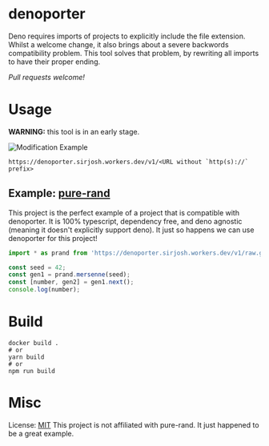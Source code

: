 # denoporter
Deno requires imports of projects to explicitly include the file extension. Whilst a welcome change, it also brings about a severe backwords compatibility problem. This tool solves that problem, by rewriting all imports to have their proper ending.

*Pull requests welcome!*

# Usage
**WARNING:** this tool is in an early stage.

![Modification Example](https://rawcdn.githack.com/SirJosh3917/denoporter/master/example.png)

```
https://denoporter.sirjosh.workers.dev/v1/<URL without `http(s)://` prefix>
```

## Example: [pure-rand](https://github.com/dubzzz/pure-rand)
This project is the perfect example of a project that is compatible with denoporter. It is 100% typescript, dependency free, and deno agnostic (meaning it doesn't explicitly support deno). It just so happens we can use denoporter for this project!
```ts
import * as prand from 'https://denoporter.sirjosh.workers.dev/v1/raw.githubusercontent.com/dubzzz/pure-rand/blob/master/src/pure-rand.ts'

const seed = 42;
const gen1 = prand.mersenne(seed);
const [number, gen2] = gen1.next();
console.log(number);
```

# Build
```shell
docker build .
# or
yarn build
# or
npm run build
```

# Misc
License: [MIT](https://github.com/SirJosh3917/denoporter/LICENSE)
This project is not affiliated with pure-rand. It just happened to be a great example.